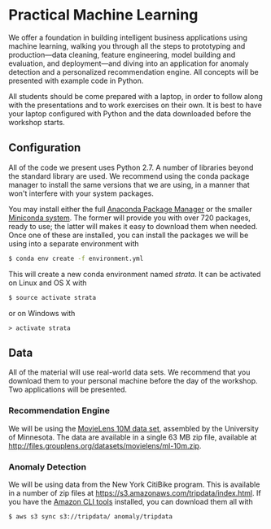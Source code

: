 # Practical Machine Learning

We offer a foundation in building intelligent business applications using machine learning, walking you through all the steps to prototyping and production—data cleaning, feature engineering, model building and evaluation, and deployment—and diving into an application for anomaly detection and a personalized recommendation engine. All concepts will be presented with example code in Python.

All students should be come prepared with a laptop, in order to follow along with the presentations and to work exercises on their own.  It is best to have your laptop configured with Python and the data downloaded before the workshop starts.

## Configuration

All of the code we present uses Python 2.7.  A number of libraries beyond the standard library are used.  We recommend using the conda package manager to install the same versions that we are using, in a manner that won't interfere with your system packages.

You may install either the full [Anaconda Package Manager](https://docs.continuum.io/anaconda/install) or the smaller [Miniconda system](http://conda.pydata.org/docs/install/quick.html).  The former will provide you with over 720 packages, ready to use; the latter will makes it easy to download them when needed.  Once one of these are installed, you can install the packages we will be using into a separate environment with
```bash
$ conda env create -f environment.yml
```

This will create a new conda environment named _strata_.  It can be activated on Linux and OS X with
```bash
$ source activate strata
```
or on Windows with
```
> activate strata
```

## Data

All of the material will use real-world data sets.  We recommend that you download them to your personal machine before the day of the workshop.  Two applications will be presented.

### Recommendation Engine

We will be using the [MovieLens 10M data set](http://grouplens.org/datasets/movielens/), assembled by the University of Minnesota.  The data are available in a single 63 MB zip file, available at http://files.grouplens.org/datasets/movielens/ml-10m.zip.

### Anomaly Detection

We will be using data from the New York CitiBike program.  This is available in a number of zip files at https://s3.amazonaws.com/tripdata/index.html.  If you have the [Amazon CLI tools](https://aws.amazon.com/cli/) installed, you can download them all with
```bash
$ aws s3 sync s3://tripdata/ anomaly/tripdata
```
